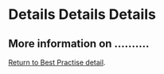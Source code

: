 # Details Details Details

## More information on ..........









[Return to Best Practise detail](./Example_Page_For_Section_1.md).
